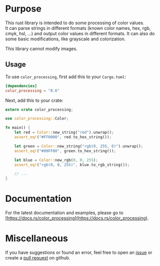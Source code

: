 # Purpose

This rust library is intended to do some processing of color values.  
It can parse strings in different formats (known color names, hex, rgb, cmyk, hsl, ...) and output color values in different formats. It can also do some basic modifications, like grayscale and colorization.

This library cannot modify images.

## Usage

To use `color_processing`, first add this to your `Cargo.toml`:

```toml
[dependencies]
color_processing = "0.6"
```

Next, add this to your crate:

```rust
extern crate color_processing;

use color_processing::Color;

fn main() {
    let red = Color::new_string("red").unwrap();
    assert_eq!("#FF0000", red.to_hex_string());

    let green = Color::new_string("rgb(0, 255, 0)").unwrap();
    assert_eq!("#00FF00", green.to_hex_string());

    let blue = Color::new_rgb(0, 0, 255);
    assert_eq!("rgb(0, 0, 255)", blue.to_rgb_string());

    // ...
}
```

# Documentation

For the latest documentation and examples, please go to [https://docs.rs/color_processing](https://docs.rs/color_processing).

# Miscellaneous

If you have suggestions or found an error, feel free to open an [issue](https://github.com/ringostarr80/rust-color-processing/issues) or create a [pull request](https://github.com/ringostarr80/rust-color-processing/pulls) on github.
